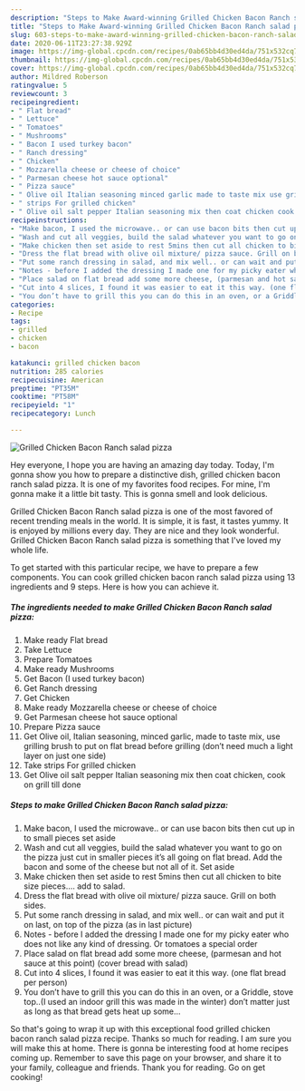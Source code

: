 ```yaml
---
description: "Steps to Make Award-winning Grilled Chicken Bacon Ranch salad pizza"
title: "Steps to Make Award-winning Grilled Chicken Bacon Ranch salad pizza"
slug: 603-steps-to-make-award-winning-grilled-chicken-bacon-ranch-salad-pizza
date: 2020-06-11T23:27:38.929Z
image: https://img-global.cpcdn.com/recipes/0ab65bb4d30ed4da/751x532cq70/grilled-chicken-bacon-ranch-salad-pizza-recipe-main-photo.jpg
thumbnail: https://img-global.cpcdn.com/recipes/0ab65bb4d30ed4da/751x532cq70/grilled-chicken-bacon-ranch-salad-pizza-recipe-main-photo.jpg
cover: https://img-global.cpcdn.com/recipes/0ab65bb4d30ed4da/751x532cq70/grilled-chicken-bacon-ranch-salad-pizza-recipe-main-photo.jpg
author: Mildred Roberson
ratingvalue: 5
reviewcount: 3
recipeingredient:
- " Flat bread"
- " Lettuce"
- " Tomatoes"
- " Mushrooms"
- " Bacon I used turkey bacon"
- " Ranch dressing"
- " Chicken"
- " Mozzarella cheese or cheese of choice"
- " Parmesan cheese hot sauce optional"
- " Pizza sauce"
- " Olive oil Italian seasoning minced garlic made to taste mix use grilling brush to put on flat bread before grilling dont need much a light layer on just one side"
- " strips For grilled chicken"
- " Olive oil salt pepper Italian seasoning mix then coat chicken cook on grill till done"
recipeinstructions:
- "Make bacon, I used the microwave.. or can use bacon bits then cut up in to small pieces set aside"
- "Wash and cut all veggies, build the salad whatever you want to go on the pizza just cut in smaller pieces it’s all going on flat bread. Add the bacon and some of the cheese but not all of it. Set aside"
- "Make chicken then set aside to rest 5mins then cut all chicken to bite size pieces.... add to salad."
- "Dress the flat bread with olive oil mixture/ pizza sauce. Grill on both sides."
- "Put some ranch dressing in salad, and mix well.. or can wait and put it on last, on top of the pizza (as in last picture)"
- "Notes - before I added the dressing I made one for my picky eater who does not like any kind of dressing. Or tomatoes a special order"
- "Place salad on flat bread add some more cheese, (parmesan and hot sauce at this point) (cover bread with salad)"
- "Cut into 4 slices, I found it was easier to eat it this way. (one flat bread per person)"
- "You don’t have to grill this you can do this in an oven, or a Griddle, stove top..(I used an indoor grill this was made in the winter) don’t matter just as long as that bread gets heat up some..."
categories:
- Recipe
tags:
- grilled
- chicken
- bacon

katakunci: grilled chicken bacon 
nutrition: 285 calories
recipecuisine: American
preptime: "PT35M"
cooktime: "PT58M"
recipeyield: "1"
recipecategory: Lunch

---
```



![Grilled Chicken Bacon Ranch salad pizza](https://img-global.cpcdn.com/recipes/0ab65bb4d30ed4da/751x532cq70/grilled-chicken-bacon-ranch-salad-pizza-recipe-main-photo.jpg)

Hey everyone, I hope you are having an amazing day today. Today, I'm gonna show you how to prepare a distinctive dish, grilled chicken bacon ranch salad pizza. It is one of my favorites food recipes. For mine, I'm gonna make it a little bit tasty. This is gonna smell and look delicious.

Grilled Chicken Bacon Ranch salad pizza is one of the most favored of recent trending meals in the world. It is simple, it is fast, it tastes yummy. It is enjoyed by millions every day. They are nice and they look wonderful. Grilled Chicken Bacon Ranch salad pizza is something that I've loved my whole life.




To get started with this particular recipe, we have to prepare a few components. You can cook grilled chicken bacon ranch salad pizza using 13 ingredients and 9 steps. Here is how you can achieve it.

<!--inarticleads1-->

##### The ingredients needed to make Grilled Chicken Bacon Ranch salad pizza:

1. Make ready  Flat bread
1. Take  Lettuce
1. Prepare  Tomatoes
1. Make ready  Mushrooms
1. Get  Bacon (I used turkey bacon)
1. Get  Ranch dressing
1. Get  Chicken
1. Make ready  Mozzarella cheese or cheese of choice
1. Get  Parmesan cheese hot sauce optional
1. Prepare  Pizza sauce
1. Get  Olive oil, Italian seasoning, minced garlic, made to taste mix, use grilling brush to put on flat bread before grilling (don’t need much a light layer on just one side)
1. Take  strips For grilled chicken
1. Get  Olive oil salt pepper Italian seasoning mix then coat chicken, cook on grill till done




<!--inarticleads2-->

##### Steps to make Grilled Chicken Bacon Ranch salad pizza:

1. Make bacon, I used the microwave.. or can use bacon bits then cut up in to small pieces set aside
1. Wash and cut all veggies, build the salad whatever you want to go on the pizza just cut in smaller pieces it’s all going on flat bread. Add the bacon and some of the cheese but not all of it. Set aside
1. Make chicken then set aside to rest 5mins then cut all chicken to bite size pieces.... add to salad.
1. Dress the flat bread with olive oil mixture/ pizza sauce. Grill on both sides.
1. Put some ranch dressing in salad, and mix well.. or can wait and put it on last, on top of the pizza (as in last picture)
1. Notes - before I added the dressing I made one for my picky eater who does not like any kind of dressing. Or tomatoes a special order
1. Place salad on flat bread add some more cheese, (parmesan and hot sauce at this point) (cover bread with salad)
1. Cut into 4 slices, I found it was easier to eat it this way. (one flat bread per person)
1. You don’t have to grill this you can do this in an oven, or a Griddle, stove top..(I used an indoor grill this was made in the winter) don’t matter just as long as that bread gets heat up some...




So that's going to wrap it up with this exceptional food grilled chicken bacon ranch salad pizza recipe. Thanks so much for reading. I am sure you will make this at home. There is gonna be interesting food at home recipes coming up. Remember to save this page on your browser, and share it to your family, colleague and friends. Thank you for reading. Go on get cooking!
